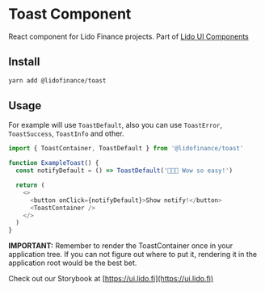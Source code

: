 # Toast Component

React component for Lido Finance projects.
Part of [Lido UI Components](https://github.com/lidofinance/ui/#readme)

## Install

```bash
yarn add @lidofinance/toast
```

## Usage

For example will use `ToastDefault`, also you can use `ToastError`, `ToastSuccess`, `ToastInfo` and other.

```ts
import { ToastContainer, ToastDefault } from '@lidofinance/toast'

function ExampleToast() {
  const notifyDefault = () => ToastDefault('🚀🚀🚀 Wow so easy!')

  return (
    <>
      <button onClick={notifyDefault}>Show notify!</button>
      <ToastContainer />
    </>
  )
}
```

**IMPORTANT:** Remember to render the ToastContainer once in your application tree. If
you can not figure out where to put it, rendering it in the application root would
be the best bet.

Check out our Storybook at [https://ui.lido.fi](https://ui.lido.fi)
